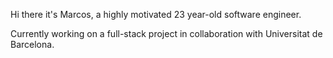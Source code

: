 Hi there it's Marcos, a highly motivated 23 year-old software engineer.

Currently working on a full-stack project in collaboration with Universitat de Barcelona.
